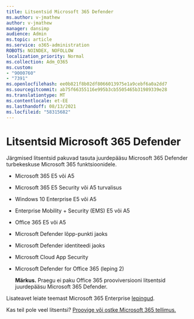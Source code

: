 ```yaml
---
title: Litsentsid Microsoft 365 Defender
ms.author: v-jmathew
author: v-jmathew
manager: dansimp
audience: Admin
ms.topic: article
ms.service: o365-administration
ROBOTS: NOINDEX, NOFOLLOW
localization_priority: Normal
ms.collection: Adm_O365
ms.custom:
- "9000760"
- "7391"
ms.openlocfilehash: ee0b821f8b02df8066013975e1a9cebf6a0a2dd7
ms.sourcegitcommit: ab75f66355116e995b3cb5505465b31989339e28
ms.translationtype: MT
ms.contentlocale: et-EE
ms.lasthandoff: 08/13/2021
ms.locfileid: "58315682"
---
```

# <a name="licenses-for-microsoft-365-defender"></a>Litsentsid Microsoft 365 Defender

Järgmised litsentsid pakuvad tasuta juurdepääsu Microsoft 365 Defender turbekeskuse Microsoft 365 funktsioonidele.

- Microsoft 365 E5 või A5
- Microsoft 365 E5 Security või A5 turvalisus
- Windows 10 Enterprise E5 või A5
- Enterprise Mobility + Security (EMS) E5 või A5
- Office 365 E5 või A5
- Microsoft Defender lõpp-punkti jaoks
- Microsoft Defender identiteedi jaoks
- Microsoft Cloud App Security
- Microsoft Defender for Office 365 (leping 2)

    **Märkus.** Praegu ei paku Office 365 prooviversiooni litsentsid juurdepääsu Microsoft 365 Defender.

Lisateavet leiate teemast Microsoft 365 Enterprise [lepingud](https://go.microsoft.com/fwlink/?linkid=2143458).

Kas teil pole veel litsentsi? [Proovige või ostke Microsoft 365 tellimus.](https://go.microsoft.com/fwlink/?linkid=2143625)
